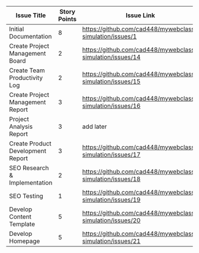 
|Issue Title|Story Points|Issue Link|Status|Assigned to|Assigned On|Completed On|Category|Status Notes|
|---|---|---|---|---|---|---|---|---|
| Initial Documentation | 8 | https://github.com/cad448/mywebclass-simulation/issues/1 | Complete | Callie | 3/18/2023 | 3/21/2023 | Documentation | |
| Create Project Management Board | 2 | https://github.com/cad448/mywebclass-simulation/issues/14 | Complete | Callie | 3/18/2023 | 3/21/2023 | Documentation | |
| Create Team Productivity Log | 2 | https://github.com/cad448/mywebclass-simulation/issues/15| Complete | Callie | 3/18/2023 | 3/18/2023 | Documentation | |
| Create Project Management Report | 3 | https://github.com/cad448/mywebclass-simulation/issues/16 | In progress | Callie | 3/18/2023 | | Documentation | |
| Project Analysis Report | 3 | add later | In progress | Truong | 3/18/2023 | | Documentation | |
| Create Product Development Report | 3 | https://github.com/cad448/mywebclass-simulation/issues/17 | In Progress | Callie | 3/18/2023| | Documentation| | 
| SEO Research & Implementation | 2 |https://github.com/cad448/mywebclass-simulation/issues/18| Todo | Callie | 3/18/2023 | | Feature | | 
| SEO Testing | 1 | https://github.com/cad448/mywebclass-simulation/issues/19 | Todo | Callie | 3/18/2023 | | Feature | | 
| Develop Content Template | 5 | https://github.com/cad448/mywebclass-simulation/issues/20 | Todo | Callie | 3/18/2023 | | Feature | | 
| Develop Homepage | 5 | https://github.com/cad448/mywebclass-simulation/issues/21 | Todo | Callie | 3/18/2023 | | Feature | | 
